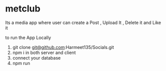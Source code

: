 # metclub

Its a media app where user can create a Post , Upload It , Delete it and Like it 
 
 to run the App Locally 
1)  git clone git@github.com:Harmeet135/Socials.git
2)  npm i in both server and client 
3)  connect your database 
4)  npm run 
